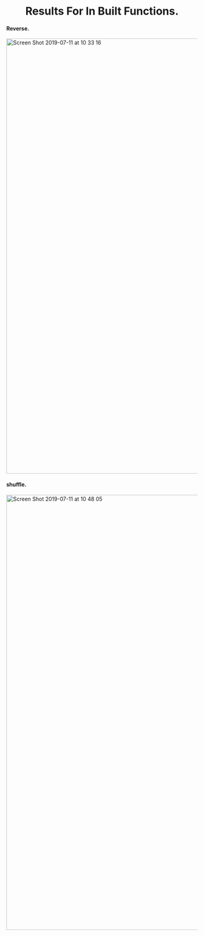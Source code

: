 <h1 align='center'>
 Results For In Built Functions.
</h1>


#### Reverse.

<img width="1143" alt="Screen Shot 2019-07-11 at 10 33 16" src="https://user-images.githubusercontent.com/37377831/61039951-9da27580-a3c7-11e9-90f2-cfbe13d03432.png">

#### shuffle.

<img width="1143" alt="Screen Shot 2019-07-11 at 10 48 05" src="https://user-images.githubusercontent.com/37377831/61040912-6e8d0380-a3c9-11e9-90c2-f9b333f63bfd.png">